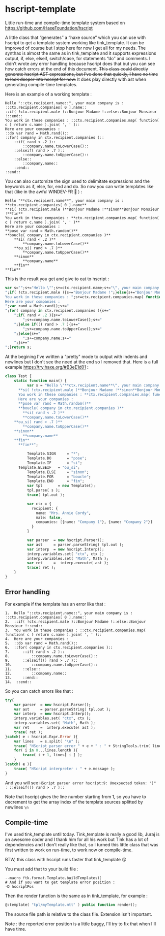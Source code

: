 # hscript-template
Little run-time and compile-time template system based on https://github.com/HaxeFoundation/hscript

A little class that “generates” a “haxe source” which you can use with hscript to get a template system working like tink_template.
It can be improved of course but I stop here for now I get all for my needs.
The synthax is almost the same as in tink_template and it supports expressions output, if, else, elseif, switch/case, for statements “do” and comments.
I didn’t wrote any error handling because hscript does that but you can see how catch errors at the end of this document.
~~This class could directly generate hscript AST expressions, but I’ve done that quickly, I have no time to look deeper into hscript for now.~~
It does play directly with ast when generating compile-time templates.

Here is an example of a working template :
```
Hello "::ctx.recipient.name::", your main company is : ::ctx.recipient.companies[ 0 ].name::
::if( !ctx.recipient.male )::Bonjour Madame !::else::Bonjour Monsieur !::end::
You work in these companies : ::ctx.recipient.companies.map( function( c ) return c.name ).join( ', ' )::
Here are your companies :
::do var rand = Math.rand()::
::for( company in ctx.recipient.companies )::
	::if( rand < .2 )::
		::company.name.toLowerCase()::
	::elseif( rand > .7 )::
		::company.name.toUpperCase()::
	::else::
		::company.name::
	::end::
::end::
```

You can also customize the sign used to delimitate expressions and the keywords as if, else, for, end and do.
So now you can wrtie templates like that (like in the awful WINDEV-FR :rofl: ) :
```
Hello "**ctx.recipient.name**", your main company is : **ctx.recipient.companies[ 0 ].name**
**si( !ctx.recipient.male )**Bonjour Madame !**sinon**Bonjour Monsieur !**fin**
You work in these companies : **ctx.recipient.companies.map( function( c ) return c.name ).join( ', ' )**
Here are your companies :
**pose var rand = Math.random()**
**boucle( company in ctx.recipient.companies )**
	**si( rand < .2 )**
		**company.name.toLowerCase()**
	**ou_si( rand > .7 )**
		**company.name.toUpperCase()**
	**sinon**
		**company.name**
	**fin**
**fin**
```
This is the result you get and give to eat to hscript : 
```haxe
var s="";s+="Hello \"";s+=ctx.recipient.name;s+="\", your main company is : ";s+=ctx.recipient.companies[ 0 ].name;s+="
";if( !ctx.recipient.male ){s+="Bonjour Madame !";}else{s+="Bonjour Monsieur !";}s+="
You work in these companies : ";s+=ctx.recipient.companies.map( function( c ) return c.name ).join( ', ' );s+="
Here are your companies :
";var rand = Math.rand();s+="
";for( company in ctx.recipient.companies ){s+="
	";if( rand < .2 ){s+="
		";s+=company.name.toLowerCase();s+="
	";}else if(() rand > .7 ){s+="
		";s+=company.name.toUpperCase();s+="
	";}else{s+="
		";s+=company.name;s+="
	";}s+="
";}return s;
```
At the begining I've written a "pretty" mode to output with indents and newlines but I don't see the need at the end so I removed that.
Here is a full example https://try.haxe.org/#B3eE1d01 :
```haxe
class Test {
	static function main() {
          var s = "Hello \"**ctx.recipient.name**\", your main company is : **ctx.recipient.companies[ 0 ].name**
      **si( !ctx.recipient.male )**Bonjour Madame !**sinon**Bonjour Monsieur !**fin**
      You work in these companies : **ctx.recipient.companies.map( function( c ) return c.name ).join( ', ' )**
      Here are your companies :
      **pose var rand = Math.random()**
      **boucle( company in ctx.recipient.companies )**
        **si( rand < .2 )**
		**company.name.toLowerCase()**
	**ou_si( rand > .7 )**
		**company.name.toUpperCase()**
	**sinon**
		**company.name**
	**fin**
      **fin**";

          Template.SIGN		= "*";
          Template.DO		= "pose";
          Template.IF		= "si";
	  Template.ELSEIF	= "ou_si";
          Template.ELSE		= "sinon";
          Template.FOR		= "boucle";
          Template.END		= "fin";
          var tpl		= new Template();
          tpl.parse( s );
          trace( tpl.out );

          var ctx = {
            recipient: {
              name: "Mrs. Annie Cordy",
              male: false,
              companies: [{name: "Company 1"}, {name: "Company 2"}]
            }
          }

          var parser  = new hscript.Parser();
          var ast     = parser.parseString( tpl.out );
          var interp  = new hscript.Interp();
          interp.variables.set( "ctx", ctx );
          interp.variables.set( "Math", Math );
          var ret     =  interp.execute( ast );
          trace( ret );
	}
}
```
## Error handling

For example if the template has an error like that :
```
1.  Hello "::ctx.recipient.name::", your main company is : ::ctx.recipient.companies[ 0 ].name::
2.  ::if( !ctx.recipient.male )::Bonjour Madame !::else::Bonjour Monsieur !::end::
3.  You work in these companies : ::ctx.recipient.companies.map( function( c ) return c.name ).join( ', ' )::
4.  Here are your companies :
5.  ::do var rand = Math.rand()::
6.  ::for( company in ctx.recipient.companies )::
7.  	::if( rand < .2 )::
8.  		::company.name.toLowerCase()::
9.  	::elseif(() rand > .7 )::
10.  		::company.name.toUpperCase()::
11.  	::else::
12.  		::company.name::
13.  	::end::
14.  ::end::
```
So you can catch errors like that :
```haxe
try{
	var parser	= new hscript.Parser();
	var ast 	= parser.parseString( tpl.out );
	var interp 	= new hscript.Interp();
	interp.variables.set( "ctx", ctx );
	interp.variables.set( "Math", Math );
	var ret		=  interp.execute( ast );
	trace( ret );
}catch( e : hscript.Expr.Error ){
	var lines	= s.split( "\n" );
	trace( "HScript parser error " + e + " : " + StringTools.trim( lines[ e.line - 1 ] ) );
	for( i in 0...lines.length ){
		trace( i + 1, lines[ i ] );
	}
}catch( e ){
	trace( "HScript interpreter : " + e.message );
}
```
And you will see `HScript parser error hscript:9: Unexpected token: ")" : ::elseif(() rand > .7 )::`

Note that hscript gives the line number starting from 1, so you have to decrement to get the array index of the template sources splitted by newlines `\n`

## Compile-time

I've used tink_template until today. Tink_template is really a good lib, Juraj is an awesome coder and I thank him for all his work but Tink has a lot of dependencies and I don't really like that, so I turned this little class that was first written to work on run-time, to work now on compile-time.

BTW, this class with hscript runs faster that tink_template 😲

You must add that to your build file : 
```
--macro ftk.format.Template.buildTemplates()
# And if you want to get template error position :
-D hscriptPos
```
Then the render function is the same as in tink_template, for example :
```haxe
@:template( "tpl/myTemplate.mtt" ) public function render();
```
The source file path is relative to the class file. Extension isn't important.

Note : the reported error position is a little buggy, I'll try to fix that when I'll have time.
